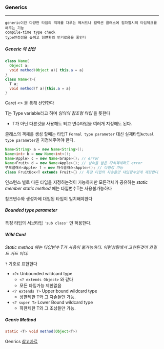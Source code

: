 ### Generics

---

```
generic이란 다양한 타입의 객체를 다루는 메서드나 컬렉션 클래스에 컴파일시의 타입체크를 해주는 기능
compile-time type check
type안정성을 높이고 형변환의 번거로움을 줄인다
```

##### Generic 의 선언

```java
class Name{
  Object a;
  void method(Object a){ this.a = a}
}
class Name<T>{
  T a;
  void method(T a){this.a = a}
}
```

Caret <> 을 통해 선언한다

T는 Type variable라고 하며 _임의의 참조형 타입_ 을 뜻한다 

- T가 아닌 다른것을 사용해도 되고 변수타입을 여러개 지정해도 된다.

클래스의 객체를 생성 할때는 타입T `Formal type parameter` 대신 실제타입`Actual type parameter`을 지정해주어야 한다.

```java
Name<String> a = new Name<String>();
Name<int> b = new Name<int<();
Name<Apple> c = new Name<Grape>(); // error
Name<Fruit> d = new Name<Apple>(); // 상속을 받은 자식객체라도 error
부모클래스<Apple> f = new 자식클래스<Apple>(); // 다형성 가능
class FruitBox<T extends Fruit>{} // 특정 타입의 자손들만 대입할수있게 제한한다. Bounded type parameter
```

인스턴스 별로 다른 타입을 지정하는것이 가능하지만 모든객체가 공유하는 *static member* *static method* 에는 타입변수T는 사용불가능하다

참조변수와 생성자에 대입된 타입이 일치해야한다 



##### Bounded type parameter

<T extends object>

특정 타입의 서브타입 `'sub class'` 만 허용한다.



##### Wild Card

_Static method 에는 타입변수 T가 사용이 불가능하다. 이런상황에서 고안된것이 와일드 카드 이다._

`?` 기호로 표현한다

- `<?>` Unbounded wildcard type
  -  `<? extends Object>` 와 같다
  - 모든 타입가능 제한없음
- `<? extends T>` Upper bound wildcard type 
  - 상한제한 T와 그 자손들만 가능.
- `<? super T>` Lower Bound wildcard type
  - 하한제한 T와 그 조상들만 가능.



##### Genric Method

```java
static <T> void method(Object<T>)
```



Genrics [참고자료](https://medium.com/@joongwon/java-java%EC%9D%98-generics-604b562530b3)